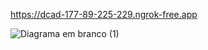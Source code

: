 [https://dcad-177-89-225-229.ngrok-free.app ](https://68ee-177-20-152-125.ngrok-free.app )


![Diagrama em branco (1)](https://github.com/jonathan-julio/project-main/assets/55097116/5975c4a2-d23f-4479-bfa5-7dc519a54926)
